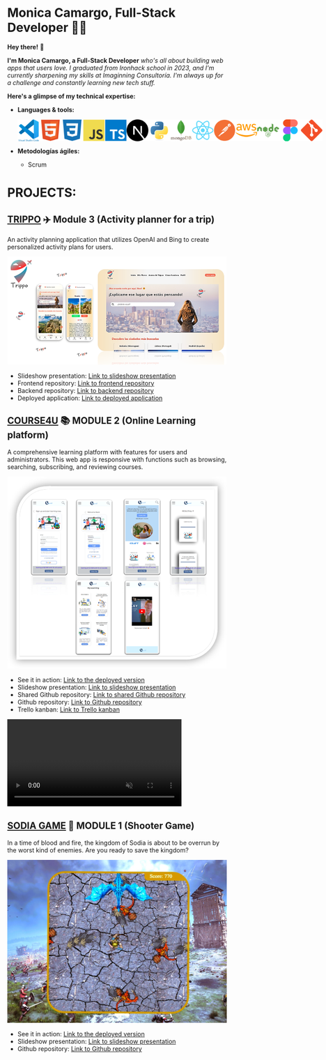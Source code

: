 # Monica Camargo, Full-Stack Developer 👩‍💻

**Hey there!** 👋

**I'm Monica Camargo, a Full-Stack Developer** *who's all about building web apps that users love.*
*I graduated from Ironhack school in 2023, and I'm currently sharpening my skills at Imaginning Consultoría.* 
*I'm always up for a challenge and constantly learning new tech stuff.*

**Here's a glimpse of my technical expertise:**

* **Languages & tools:**
    <div style="display:flex;">
        <img src="https://github.com/devicons/devicon/blob/master/icons/vscode/vscode-original-wordmark.svg" alt="VSCode" style="width: 50px; height: 50px;">
        <img src="https://github.com/devicons/devicon/blob/master/icons/html5/html5-original.svg" alt="HTML5" style="width: 50px; height: 50px;">
        <img src="https://github.com/devicons/devicon/blob/master/icons/css3/css3-plain.svg" alt="CSS3" style="width: 50px; height: 50px;">
        <img src="https://github.com/devicons/devicon/blob/master/icons/javascript/javascript-original.svg" alt="JavaScript" style="width: 50px; height: 50px;">
        <img src="https://github.com/devicons/devicon/blob/master/icons/typescript/typescript-plain.svg" alt="TypeScript" style="width: 50px; height: 50px;">
        <img src="https://github.com/devicons/devicon/blob/master/icons/nextjs/nextjs-plain.svg" alt="NextJS" style="width: 50px; height: 50px;">
        <img src="https://github.com/devicons/devicon/blob/master/icons/python/python-original.svg" alt="Python" style="width: 50px; height: 50px;">
        <img src="https://github.com/devicons/devicon/blob/master/icons/mongodb/mongodb-original-wordmark.svg" alt="MongoDB" style="width: 50px; height: 50px;">
        <img src="https://github.com/devicons/devicon/blob/master/icons/react/react-original.svg" alt="ReactJS" style="width: 50px; height: 50px;">
        <img src="https://github.com/devicons/devicon/blob/master/icons/postman/postman-original.svg" alt="Postman" style="width: 50px; height: 50px;">
        <img src="https://github.com/devicons/devicon/blob/master/icons/amazonwebservices/amazonwebservices-plain-wordmark.svg" alt="AWS" style="width: 50px; height: 50px;">
        <img src="https://github.com/devicons/devicon/blob/master/icons/nodejs/nodejs-plain-wordmark.svg" alt="NodeJS" style="width: 50px; height: 50px;">
        <img src="https://github.com/devicons/devicon/blob/master/icons/figma/figma-original.svg" alt="Figma" style="width: 50px; height: 50px;">
        <img src="https://github.com/devicons/devicon/blob/master/icons/git/git-plain.svg" alt="GIT" style="width: 50px; height: 50px;">
    </div>


* **Metodologías ágiles:**
    * Scrum

# **PROJECTS:**

 ## [TRIPPO](https://trippo.netlify.app/) ✈️ Module 3 (Activity planner for a trip) 

  An activity planning application that utilizes OpenAI and Bing to create personalized activity plans for users.

  <img src="./src/trippo-pic.png">

* Slideshow presentation: [Link to slideshow presentation](https://onedrive.live.com/edit?id=CBC38F1FF54CB749!884&resid=CBC38F1FF54CB749!884&ithint=file%2cpptx&authkey=!AERv76-BhDQRi48&wdo=2&cid=cbc38f1ff54cb749)
* Frontend repository: [Link to frontend repository](https://github.com/MoniCamargo37/TRIPPO_frontend)
* Backend repository: [Link to backend repository](https://github.com/MoniCamargo37/TRIPPO_backend)
* Deployed application: [Link to deployed application](https://trippo.netlify.app/)


## [COURSE4U](https://course4uu.fly.dev/courses) 📚 MODULE 2 (Online Learning platform)

A comprehensive learning platform with features for users and administrators. This web app is responsive with functions such as browsing, searching, subscribing, and reviewing courses.

<img src="./src/course4uscreenshot.png">

 * See it in action: [Link to the deployed version](https://course4uu.fly.dev/courses)
 * Slideshow presentation: [Link to slideshow presentation](https://onedrive.live.com/edit?id=CBC38F1FF54CB749!867&resid=CBC38F1FF54CB749!867&ithint=file%2cpptx&authkey=!AJZx3r-j4ND4kqs&wdo=2&cid=cbc38f1ff54cb749)
 * Shared Github repository: [Link to shared Github repository](https://github.com/Module-2-Project-COURSE4U/COURSE4U)
 * Github repository: [Link to Github repository](https://github.com/MoniCamargo37/PROYECT_2_COURSE4U)
 * Trello kanban: [Link to Trello kanban](https://github.com/orgs/Module-2-Project-COURSE4U/projects/1/views/1?layout=board)

<video src="course4u-video.mp4" type="video/mp4" controls="controls" muted="muted" class="d-block rounded-bottom-2 border-top width-fit" style="max-height:640px; min-height: 200px">
Your browser does not support the video tag.
</video>



## [SODIA GAME](https://github.com/MoniCamargo37/SODIA_Shooter-Game) 🔫 MODULE 1 (Shooter Game)

In a time of blood and fire, the kingdom of Sodia is about to be overrun by the worst kind of enemies.
Are you ready to save the kingdom?

<img src="./src/screenshotGame.jpg">

* See it in action: [Link to the deployed version](https://monicamargo37.github.io/SODIA_Shooter-Game/)
* Slideshow presentation: [Link to slideshow presentation](https://docs.google.com/presentation/d/17o8pfU952duM68wNuS3tq6jQ3p9ZCGPL/edit#slide=id.p1)
* Github repository: [Link to Github repository](https://github.com/MoniCamargo37/SODIA_Shooter-Game?tab=readme-ov-file)
  





